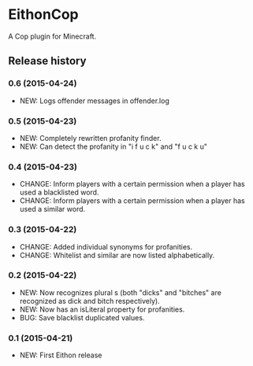 # EithonCop

A Cop plugin for Minecraft.

## Release history

### 0.6 (2015-04-24)

* NEW: Logs offender messages in offender.log

### 0.5 (2015-04-23)

* NEW: Completely rewritten profanity finder.
* NEW: Can detect the profanity in "i f u c k" and "f u c k u"

### 0.4 (2015-04-23)

* CHANGE: Inform players with a certain permission when a player has used a blacklisted word.
* CHANGE: Inform players with a certain permission when a player has used a similar word.

### 0.3 (2015-04-22)

* CHANGE: Added individual synonyms for profanities.
* CHANGE: Whitelist and similar are now listed alphabetically.

### 0.2 (2015-04-22)

* NEW: Now recognizes plural s (both "dicks" and "bitches" are recognized as dick and bitch respectively).
* NEW: Now has an isLiteral property for profanities.
* BUG: Save blacklist duplicated values.

### 0.1 (2015-04-21)

* NEW: First Eithon release

